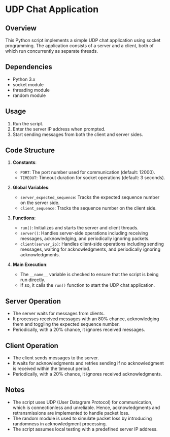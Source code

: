 # UDP Chat Application

## Overview
This Python script implements a simple UDP chat application using socket programming. The application consists of a server and a client, both of which run concurrently as separate threads.

## Dependencies
- Python 3.x
- socket module
- threading module
- random module

## Usage
1. Run the script.
2. Enter the server IP address when prompted.
3. Start sending messages from both the client and server sides.

## Code Structure
1. **Constants**:
   - `PORT`: The port number used for communication (default: 12000).
   - `TIMEOUT`: Timeout duration for socket operations (default: 3 seconds).

2. **Global Variables**:
   - `server_expected_sequence`: Tracks the expected sequence number on the server side.
   - `client_sequence`: Tracks the sequence number on the client side.

3. **Functions**:
   - `run()`: Initializes and starts the server and client threads.
   - `server()`: Handles server-side operations including receiving messages, acknowledging, and periodically ignoring packets.
   - `client(server_ip)`: Handles client-side operations including sending messages, waiting for acknowledgments, and periodically ignoring acknowledgments.

4. **Main Execution**:
   - The `__name__` variable is checked to ensure that the script is being run directly.
   - If so, it calls the `run()` function to start the UDP chat application.

## Server Operation
- The server waits for messages from clients.
- It processes received messages with an 80% chance, acknowledging them and toggling the expected sequence number.
- Periodically, with a 20% chance, it ignores received messages.

## Client Operation
- The client sends messages to the server.
- It waits for acknowledgments and retries sending if no acknowledgment is received within the timeout period.
- Periodically, with a 20% chance, it ignores received acknowledgments.

## Notes
- The script uses UDP (User Datagram Protocol) for communication, which is connectionless and unreliable. Hence, acknowledgments and retransmissions are implemented to handle packet loss.
- The random module is used to simulate packet loss by introducing randomness in acknowledgment processing.
- The script assumes local testing with a predefined server IP address.
